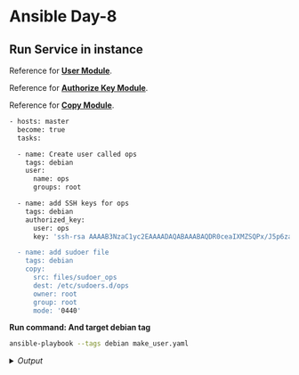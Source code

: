 # Ansible Day-8

## Run Service in instance

Reference for **[User Module](https://docs.ansible.com/ansible/latest/collections/ansible/builtin/user_module.html)**.

Reference for **[Authorize Key Module](https://docs.ansible.com/ansible/latest/collections/ansible/posix/authorized_key_module.html)**.

Reference for **[Copy Module](https://docs.ansible.com/ansible/latest/collections/ansible/builtin/copy_module.html)**.

```bash
- hosts: master
  become: true
  tasks:

  - name: Create user called ops
    tags: debian
    user:                                                                                  <== creates a user "ops"
      name: ops
      groups: root

  - name: add SSH keys for ops
    tags: debian
    authorized_key:                                                                        <== creates/sends authorzied ssh key for instance  
      user: ops
      key: 'ssh-rsa AAAAB3NzaC1yc2EAAAADAQABAAABAQDR0ceaIXMZSQPx/J5p6zaDCTpZmQEB>

  - name: add sudoer file
    tags: debian
    copy:                                                                                 <== Create sudoers file to have no password
      src: files/sudoer_ops
      dest: /etc/sudoers.d/ops
      owner: root
      group: root
      mode: '0440'
```

**Run command: And target debian tag**
```bash
ansible-playbook --tags debian make_user.yaml
```

<details>
  <summary><i>Output</i></summary>
$${\color{green}Output:}$$

```bash
PLAY [master] *******************************************************************

TASK [Gathering Facts] **********************************************************
ok: [192.168.2.243]

TASK [Create user called ops] ***************************************************
changed: [192.168.2.243]

TASK [add SSH keys for ops] *****************************************************
changed: [192.168.2.243]

TASK [add sudoer file] **********************************************************
changed: [192.168.2.243]

PLAY RECAP **********************************************************************
192.168.2.243              : ok=4    changed=3    unreachable=0    failed=0    skipped=0    rescued=0    ignored=0

```
</details>
